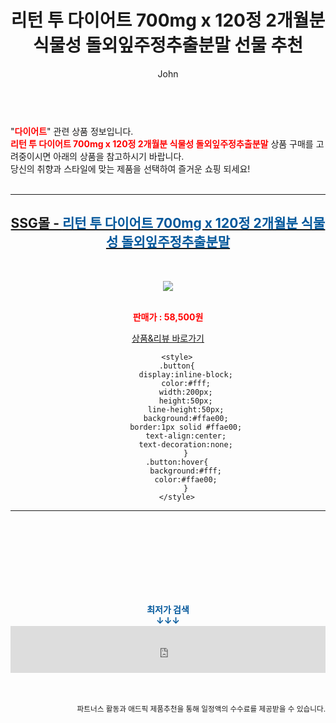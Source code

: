 ﻿---
layout: post
title:  "리턴 투 다이어트 700mg x 120정 2개월분 식물성 돌외잎주정추출분말 선물 추천"
author: John
categories: [ 다이어트 ]
tags: [ 다이어트 식단, 다이어트, 다이어트 자극 사진, 다이어트 약, 다이어트 도시락, 다이어트 음식, 다이어트 간식, 다이어트 전후, 다이어트 보조제, 다이어트 더쿠 ]
image: https://shopping-phinf.pstatic.net/main_3300048/33000486444.jpg 
description: "리턴 투 다이어트 700mg x 120정 2개월분 식물성 돌외잎주정추출분말 선물 추천 관련 상품으로 가장 고객 선호도가 높은 제품입니다."
toc: true
toc_sticky: true
---

<br>
"<b><font color='#ff0000'>다이어트</font></b>" 관련 상품 정보입니다.
<br>
<b><font color='#ff0000'>리턴 투 다이어트 700mg x 120정 2개월분 식물성 돌외잎주정추출분말</font></b> 상품 구매를 고려중이시면 아래의 상품을 참고하시기 바랍니다.
<br>
당신의 취향과 스타일에 맞는 제품을 선택하여 즐거운 쇼핑 되세요!
<br><br>
<hr>
<p>
    
<center><h2><a href="https://nico.kr/yqgVse" target="_blank"><b>SSG몰 - <font color='#01579B'>리턴 투 다이어트 700mg x 120정 2개월분 식물성 돌외잎주정추출분말</font></b></a></h2><br>

<a href="https://nico.kr/yqgVse" target="_blank"><img src="https://shopping-phinf.pstatic.net/main_3300048/33000486444.jpg"></a><br><br>

<b><font color='#ff0000'>판매가 : 58,500원 </font></b><br>

<a href="https://nico.kr/yqgVse" target="_blank" class="button">상품&리뷰 바로가기</a><p>

        <style>
        .button{
            display:inline-block;
            color:#fff;
            width:200px;
            height:50px;
            line-height:50px;
            background:#ffae00;
            border:1px solid #ffae00;
            text-align:center;
            text-decoration:none;
            }
        .button:hover{
            background:#fff;
            color:#ffae00;
            }
        </style>

<hr>

<br><br><br><br><br><br><br>
<center><b><font color='#01579B' size='medium'>최저가 검색<br>
↓↓↓</font></b></center>
<center><iframe src="https://coupa.ng/b1Tbjx" width="100%" height="75" frameborder="0" scrolling="no" referrerpolicy="unsafe-url"></iframe></center>
<br><br>
<p>
<small>
    <div align="right">파트너스 활동과 애드픽 제품추천을 통해 일정액의 수수료를 제공받을 수 있습니다.</div>
</small>
</p>
